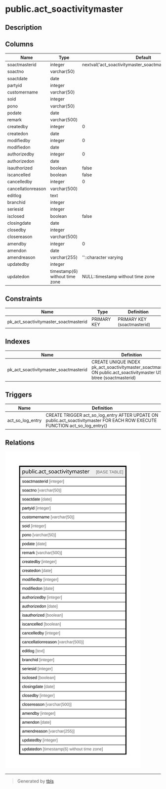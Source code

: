 # public.act_soactivitymaster

## Description

## Columns

| Name | Type | Default | Nullable | Children | Parents | Comment |
| ---- | ---- | ------- | -------- | -------- | ------- | ------- |
| soactmasterid | integer | nextval('act_soactivitymaster_soactmasterid_seq'::regclass) | false |  |  |  |
| soactno | varchar(50) |  | true |  |  |  |
| soactdate | date |  | true |  |  |  |
| partyid | integer |  | true |  |  |  |
| customername | varchar(50) |  | true |  |  |  |
| soid | integer |  | true |  |  |  |
| pono | varchar(50) |  | true |  |  |  |
| podate | date |  | true |  |  |  |
| remark | varchar(500) |  | true |  |  |  |
| createdby | integer | 0 | true |  |  |  |
| createdon | date |  | true |  |  |  |
| modifiedby | integer | 0 | true |  |  |  |
| modifiedon | date |  | true |  |  |  |
| authorizedby | integer | 0 | true |  |  |  |
| authorizedon | date |  | true |  |  |  |
| isauthorized | boolean | false | true |  |  |  |
| iscancelled | boolean | false | true |  |  |  |
| cancelledby | integer | 0 | true |  |  |  |
| cancellationreason | varchar(500) |  | true |  |  |  |
| editlog | text |  | true |  |  |  |
| branchid | integer |  | true |  |  |  |
| seriesid | integer |  | true |  |  |  |
| isclosed | boolean | false | true |  |  |  |
| closingdate | date |  | true |  |  |  |
| closedby | integer |  | true |  |  |  |
| closereason | varchar(500) |  | true |  |  |  |
| amendby | integer | 0 | true |  |  |  |
| amendon | date |  | true |  |  |  |
| amendreason | varchar(255) | ''::character varying | true |  |  |  |
| updatedby | integer |  | true |  |  |  |
| updatedon | timestamp(6) without time zone | NULL::timestamp without time zone | true |  |  |  |

## Constraints

| Name | Type | Definition |
| ---- | ---- | ---------- |
| pk_act_soactivitymaster_soactmasterid | PRIMARY KEY | PRIMARY KEY (soactmasterid) |

## Indexes

| Name | Definition |
| ---- | ---------- |
| pk_act_soactivitymaster_soactmasterid | CREATE UNIQUE INDEX pk_act_soactivitymaster_soactmasterid ON public.act_soactivitymaster USING btree (soactmasterid) |

## Triggers

| Name | Definition |
| ---- | ---------- |
| act_so_log_entry | CREATE TRIGGER act_so_log_entry AFTER UPDATE ON public.act_soactivitymaster FOR EACH ROW EXECUTE FUNCTION act_so_log_entry() |

## Relations

![er](public.act_soactivitymaster.svg)

---

> Generated by [tbls](https://github.com/k1LoW/tbls)
